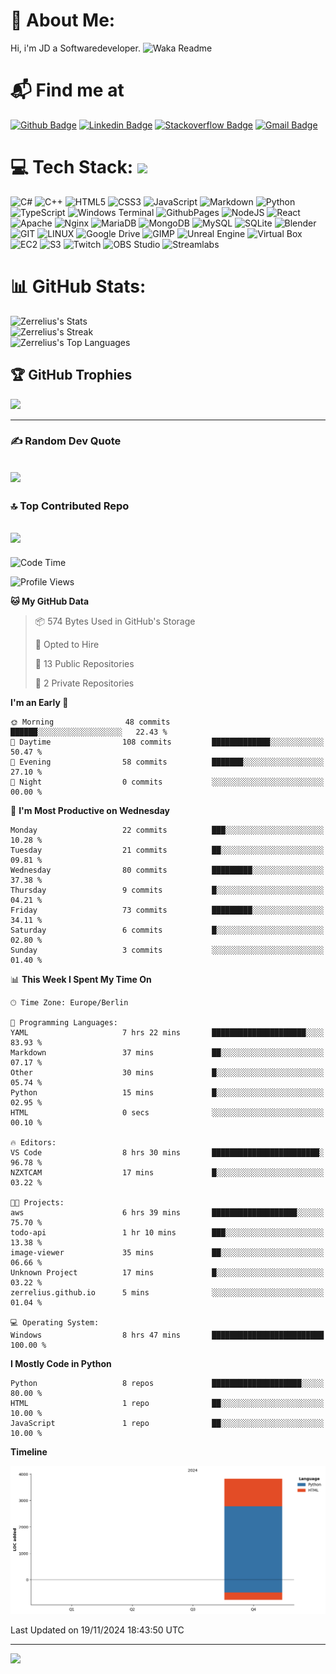 # 💫 About Me:
Hi, i'm JD a Softwaredeveloper.
![Waka Readme](https://github.com/zerrelius/zerrelius/workflows/Waka%20Readme/badge.svg)

# 📬 Find me at
[![Github Badge](http://img.shields.io/badge/-Github-black?style=flat-square&logo=github&link=https://github.com/Zerrelius/)](https://github.com/Zerrelius/) 
[![Linkedin Badge](https://img.shields.io/badge/-LinkedIn-blue?style=flat-square&logo=Linkedin&logoColor=white&link=https://www.linkedin.com/in/jeremy-held-b85156336/)](https://www.linkedin.com/in/jeremy-held-b85156336/)
[![Stackoverflow Badge](https://img.shields.io/badge/-Stack%20overflow-FE7A16?style=flat-square&logo=stack-overflow&logoColor=white&link=https://stackoverflow.com/users/28058364/zerrelius)](https://stackoverflow.com/users/28058364/zerrelius)
[![Gmail Badge](https://img.shields.io/badge/-Gmail-d14836?style=flat-square&logo=Gmail&logoColor=white&link=mailto:zerrelius@gmail.com)](mailto:zerrelius@gmail.com)

# 💻 Tech Stack: <img src="https://media.giphy.com/media/WUlplcMpOCEmTGBtBW/giphy.gif" width="30"> 
![C#](https://img.shields.io/badge/c%23-%23239120.svg?style=for-the-badge&logo=c-sharp&logoColor=white) ![C++](https://img.shields.io/badge/-C++-blue?style=for-the-badge&logo=cplusplus) ![HTML5](https://img.shields.io/badge/html5-%23E34F26.svg?style=for-the-badge&logo=html5&logoColor=white) ![CSS3](https://img.shields.io/badge/CSS3-%231572B6?style=for-the-badge&logo=css3)
 ![JavaScript](https://img.shields.io/badge/javascript-%23323330.svg?style=for-the-badge&logo=javascript&logoColor=%23F7DF1E) ![Markdown](https://img.shields.io/badge/markdown-%23000000.svg?style=for-the-badge&logo=markdown&logoColor=white) ![Python](https://img.shields.io/badge/Python-%23E34F26?style=for-the-badge&logo=python&logoColor=%233776AB) ![TypeScript](https://img.shields.io/badge/typescript-%23007ACC.svg?style=for-the-badge&logo=typescript&logoColor=white) ![Windows Terminal](https://img.shields.io/badge/Windows%20Terminal-%234D4D4D.svg?style=for-the-badge&logo=windows-terminal&logoColor=white) ![GithubPages](https://img.shields.io/badge/github%20pages-121013?style=for-the-badge&logo=github&logoColor=white) ![NodeJS](https://img.shields.io/badge/node.js-6DA55F?style=for-the-badge&logo=node.js&logoColor=white) ![React](https://img.shields.io/badge/react-%2320232a.svg?style=for-the-badge&logo=react&logoColor=%2361DAFB) ![Apache](https://img.shields.io/badge/apache-%23D42029.svg?style=for-the-badge&logo=apache&logoColor=white) ![Nginx](https://img.shields.io/badge/nginx-%23009639.svg?style=for-the-badge&logo=nginx&logoColor=white) ![MariaDB](https://img.shields.io/badge/MariaDB-003545?style=for-the-badge&logo=mariadb&logoColor=white) ![MongoDB](https://img.shields.io/badge/MongoDB-%234ea94b.svg?style=for-the-badge&logo=mongodb&logoColor=white) ![MySQL](https://img.shields.io/badge/mysql-%2300000f.svg?style=for-the-badge&logo=mysql&logoColor=white) ![SQLite](https://img.shields.io/badge/sqlite-%2307405e.svg?style=for-the-badge&logo=sqlite&logoColor=white) ![Blender](https://img.shields.io/badge/blender-%23F5792A.svg?style=for-the-badge&logo=blender&logoColor=white) ![GIT](https://img.shields.io/badge/Git-fc6d26?style=for-the-badge&logo=git&logoColor=white) ![LINUX](https://img.shields.io/badge/Linux-FCC624?style=for-the-badge&logo=linux&logoColor=black) ![Google Drive](https://img.shields.io/badge/GoogleDrive-%2320232a?style=for-the-badge&logo=googledrive) ![GIMP](https://img.shields.io/badge/Gimp-%235C5543?style=for-the-badge&logo=gimp) ![Unreal Engine](https://img.shields.io/badge/Unreal_Engine-%230E1128?style=for-the-badge&logo=unrealengine) ![Virtual Box](https://img.shields.io/badge/Virtualbox-%23183A61?style=for-the-badge&logo=virtualbox) ![EC2](https://img.shields.io/badge/Amazon_EC2-blue?style=for-the-badge&logo=amazonec2&logoColor=%23FF9900) ![S3](https://img.shields.io/badge/Amazon_S3-orange?style=for-the-badge&logo=amazons3&logoColor=%23569A31) ![Twitch](https://img.shields.io/badge/Twitch-%23491473?style=for-the-badge&logo=twitch) ![OBS Studio](https://img.shields.io/badge/OBS_Studio-%23302E31?style=for-the-badge&logo=obsstudio) ![Streamlabs](https://img.shields.io/badge/Streamlabs-%23269986?style=for-the-badge&logo=streamlabs&logoColor=%2380F5D2)

# 📊 GitHub Stats:
![Zerrelius's Stats](https://github-readme-stats.vercel.app/api?username=Zerrelius&theme=chartreuse-dark&show_icons=true&hide_border=false&count_private=true) </br>
![Zerrelius's Streak](https://github-readme-streak-stats.herokuapp.com/?user=Zerrelius&theme=chartreuse-dark&hide_border=false) </br>
![Zerrelius's Top Languages](https://github-readme-stats.vercel.app/api/top-langs/?username=Zerrelius&theme=chartreuse-dark&show_icons=true&hide_border=false&layout=compact)

## 🏆 GitHub Trophies
![](https://github-profile-trophy.vercel.app/?username=Zerrelius&theme=onedark&no-frame=false&no-bg=true&margin-w=4)

---
### ✍️ Random Dev Quote
![](https://quotes-github-readme.vercel.app/api?type=horizontal&theme=dark)
---
### 🔝 Top Contributed Repo
![](https://github-contributor-stats.vercel.app/api?username=Zerrelius&limit=5&theme=dark&combine_all_yearly_contributions=true)
---
<!--START_SECTION:waka-->
![Code Time](http://img.shields.io/badge/Code%20Time-23%20hrs%2049%20mins-blue)

![Profile Views](http://img.shields.io/badge/Profile%20Views-12-blue)

**🐱 My GitHub Data** 

> 📦 574 Bytes Used in GitHub's Storage 
 > 
> 💼 Opted to Hire
 > 
> 📜 13 Public Repositories 
 > 
> 🔑 2 Private Repositories 
 > 
**I'm an Early 🐤** 

```text
🌞 Morning                48 commits          ██████░░░░░░░░░░░░░░░░░░░   22.43 % 
🌆 Daytime                108 commits         █████████████░░░░░░░░░░░░   50.47 % 
🌃 Evening                58 commits          ███████░░░░░░░░░░░░░░░░░░   27.10 % 
🌙 Night                  0 commits           ░░░░░░░░░░░░░░░░░░░░░░░░░   00.00 % 
```
📅 **I'm Most Productive on Wednesday** 

```text
Monday                   22 commits          ███░░░░░░░░░░░░░░░░░░░░░░   10.28 % 
Tuesday                  21 commits          ██░░░░░░░░░░░░░░░░░░░░░░░   09.81 % 
Wednesday                80 commits          █████████░░░░░░░░░░░░░░░░   37.38 % 
Thursday                 9 commits           █░░░░░░░░░░░░░░░░░░░░░░░░   04.21 % 
Friday                   73 commits          █████████░░░░░░░░░░░░░░░░   34.11 % 
Saturday                 6 commits           █░░░░░░░░░░░░░░░░░░░░░░░░   02.80 % 
Sunday                   3 commits           ░░░░░░░░░░░░░░░░░░░░░░░░░   01.40 % 
```


📊 **This Week I Spent My Time On** 

```text
🕑︎ Time Zone: Europe/Berlin

💬 Programming Languages: 
YAML                     7 hrs 22 mins       █████████████████████░░░░   83.93 % 
Markdown                 37 mins             ██░░░░░░░░░░░░░░░░░░░░░░░   07.17 % 
Other                    30 mins             █░░░░░░░░░░░░░░░░░░░░░░░░   05.74 % 
Python                   15 mins             █░░░░░░░░░░░░░░░░░░░░░░░░   02.95 % 
HTML                     0 secs              ░░░░░░░░░░░░░░░░░░░░░░░░░   00.10 % 

🔥 Editors: 
VS Code                  8 hrs 30 mins       ████████████████████████░   96.78 % 
NZXTCAM                  17 mins             █░░░░░░░░░░░░░░░░░░░░░░░░   03.22 % 

🐱‍💻 Projects: 
aws                      6 hrs 39 mins       ███████████████████░░░░░░   75.70 % 
todo-api                 1 hr 10 mins        ███░░░░░░░░░░░░░░░░░░░░░░   13.38 % 
image-viewer             35 mins             ██░░░░░░░░░░░░░░░░░░░░░░░   06.66 % 
Unknown Project          17 mins             █░░░░░░░░░░░░░░░░░░░░░░░░   03.22 % 
zerrelius.github.io      5 mins              ░░░░░░░░░░░░░░░░░░░░░░░░░   01.04 % 

💻 Operating System: 
Windows                  8 hrs 47 mins       █████████████████████████   100.00 % 
```

**I Mostly Code in Python** 

```text
Python                   8 repos             ████████████████████░░░░░   80.00 % 
HTML                     1 repo              ██░░░░░░░░░░░░░░░░░░░░░░░   10.00 % 
JavaScript               1 repo              ██░░░░░░░░░░░░░░░░░░░░░░░   10.00 % 
```



**Timeline**

![Lines of Code chart](https://raw.githubusercontent.com/Zerrelius/Zerrelius/main/assets/bar_graph.png)


 Last Updated on 19/11/2024 18:43:50 UTC
<!--END_SECTION:waka-->
---
[![](https://visitcount.itsvg.in/api?id=Zerrelius&icon=0&color=1)](https://visitcount.itsvg.in)